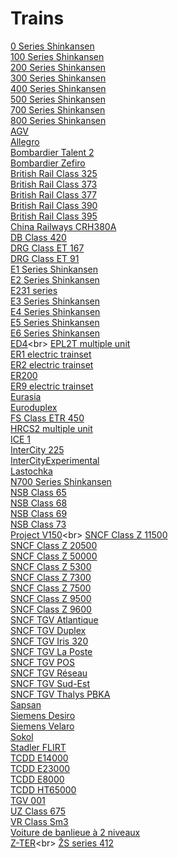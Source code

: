 # Trains
[0 Series Shinkansen](https://en.wikipedia.org/wiki/0_Series_Shinkansen)<br>
[100 Series Shinkansen](https://en.wikipedia.org/wiki/100_Series_Shinkansen)<br>
[200 Series Shinkansen](https://en.wikipedia.org/wiki/200_Series_Shinkansen)<br>
[300 Series Shinkansen](https://en.wikipedia.org/wiki/300_Series_Shinkansen)<br>
[400 Series Shinkansen](https://en.wikipedia.org/wiki/400_Series_Shinkansen)<br>
[500 Series Shinkansen](https://en.wikipedia.org/wiki/500_Series_Shinkansen)<br>
[700 Series Shinkansen](https://en.wikipedia.org/wiki/700_Series_Shinkansen)<br>
[800 Series Shinkansen](https://en.wikipedia.org/wiki/800_Series_Shinkansen)<br>
[AGV](https://en.wikipedia.org/wiki/AGV_(train))<br>
[Allegro](https://en.wikipedia.org/wiki/Allegro_(train))<br>
[Bombardier Talent 2](https://en.wikipedia.org/wiki/Bombardier_Talent_2)<br>
[Bombardier Zefiro](https://en.wikipedia.org/wiki/Bombardier_Zefiro)<br>
[British Rail Class 325](https://en.wikipedia.org/wiki/British_Rail_Class_325)<br>
[British Rail Class 373](https://en.wikipedia.org/wiki/British_Rail_Class_373)<br>
[British Rail Class 377](https://en.wikipedia.org/wiki/British_Rail_Class_377)<br>
[British Rail Class 390](https://en.wikipedia.org/wiki/British_Rail_Class_390)<br>
[British Rail Class 395](https://en.wikipedia.org/wiki/British_Rail_Class_395)<br>
[China Railways CRH380A](https://en.wikipedia.org/wiki/China_Railways_CRH380A)<br>
[DB Class 420](https://en.wikipedia.org/wiki/DB_Class_420)<br>
[DRG Class ET 167](https://en.wikipedia.org/wiki/DRG_Class_ET_167)<br>
[DRG Class ET 91](https://en.wikipedia.org/wiki/DRG_Class_ET_91)<br>
[E1 Series Shinkansen](https://en.wikipedia.org/wiki/E1_Series_Shinkansen)<br>
[E2 Series Shinkansen](https://en.wikipedia.org/wiki/E2_Series_Shinkansen)<br>
[E231 series](https://en.wikipedia.org/wiki/E231_series)<br>
[E3 Series Shinkansen](https://en.wikipedia.org/wiki/E3_Series_Shinkansen)<br>
[E4 Series Shinkansen](https://en.wikipedia.org/wiki/E4_Series_Shinkansen)<br>
[E5 Series Shinkansen](https://en.wikipedia.org/wiki/E5_Series_Shinkansen)<br>
[E6 Series Shinkansen](https://en.wikipedia.org/wiki/E6_Series_Shinkansen)<br>
[ED4](https://en.wikipedia.org/wiki/ED4_(Electric_trainset))<br>
[EPL2T multiple unit](https://en.wikipedia.org/wiki/EPL2T_multiple_unit)<br>
[ER1 electric trainset](https://en.wikipedia.org/wiki/ER1_electric_trainset)<br>
[ER2 electric trainset](https://en.wikipedia.org/wiki/ER2_electric_trainset)<br>
[ER200](https://en.wikipedia.org/wiki/ER200)<br>
[ER9 electric trainset](https://en.wikipedia.org/wiki/ER9_electric_trainset)<br>
[Eurasia](https://en.wikipedia.org/wiki/Eurasia_(train))<br>
[Euroduplex](https://en.wikipedia.org/wiki/Euroduplex)<br>
[FS Class ETR 450](https://en.wikipedia.org/wiki/FS_Class_ETR_450)<br>
[HRCS2 multiple unit](https://en.wikipedia.org/wiki/HRCS2_multiple_unit)<br>
[ICE 1](https://en.wikipedia.org/wiki/ICE_1)<br>
[InterCity 225](https://en.wikipedia.org/wiki/InterCity_225)<br>
[InterCityExperimental](https://en.wikipedia.org/wiki/InterCityExperimental)<br>
[Lastochka](https://en.wikipedia.org/wiki/Lastochka)<br>
[N700 Series Shinkansen](https://en.wikipedia.org/wiki/N700_Series_Shinkansen)<br>
[NSB Class 65](https://en.wikipedia.org/wiki/NSB_Class_65)<br>
[NSB Class 68](https://en.wikipedia.org/wiki/NSB_Class_68)<br>
[NSB Class 69](https://en.wikipedia.org/wiki/NSB_Class_69)<br>
[NSB Class 73](https://en.wikipedia.org/wiki/NSB_Class_73)<br>
[Project V150](https://en.wikipedia.org/wiki/Project_V150_(High_Speed_Train)_-_France)<br>
[SNCF Class Z 11500](https://en.wikipedia.org/wiki/SNCF_Class_Z_11500)<br>
[SNCF Class Z 20500](https://en.wikipedia.org/wiki/SNCF_Class_Z_20500)<br>
[SNCF Class Z 50000](https://en.wikipedia.org/wiki/SNCF_Class_Z_50000)<br>
[SNCF Class Z 5300](https://en.wikipedia.org/wiki/SNCF_Class_Z_5300)<br>
[SNCF Class Z 7300](https://en.wikipedia.org/wiki/SNCF_Class_Z_7300)<br>
[SNCF Class Z 7500](https://en.wikipedia.org/wiki/SNCF_Class_Z_7500)<br>
[SNCF Class Z 9500](https://en.wikipedia.org/wiki/SNCF_Class_Z_9500)<br>
[SNCF Class Z 9600](https://en.wikipedia.org/wiki/SNCF_Class_Z_9600)<br>
[SNCF TGV Atlantique](https://en.wikipedia.org/wiki/SNCF_TGV_Atlantique)<br>
[SNCF TGV Duplex](https://en.wikipedia.org/wiki/SNCF_TGV_Duplex)<br>
[SNCF TGV Iris 320](https://en.wikipedia.org/wiki/SNCF_TGV_Iris_320)<br>
[SNCF TGV La Poste](https://en.wikipedia.org/wiki/SNCF_TGV_La_Poste)<br>
[SNCF TGV POS](https://en.wikipedia.org/wiki/SNCF_TGV_POS)<br>
[SNCF TGV Réseau](https://en.wikipedia.org/wiki/SNCF_TGV_R%C3%A9seau)<br>
[SNCF TGV Sud-Est](https://en.wikipedia.org/wiki/SNCF_TGV_Sud-Est)<br>
[SNCF TGV Thalys PBKA](https://en.wikipedia.org/wiki/SNCF_TGV_Thalys_PBKA)<br>
[Sapsan](https://en.wikipedia.org/wiki/Sapsan)<br>
[Siemens Desiro](https://en.wikipedia.org/wiki/Siemens_Desiro)<br>
[Siemens Velaro](https://en.wikipedia.org/wiki/Siemens_Velaro)<br>
[Sokol](https://en.wikipedia.org/wiki/Sokol_(train))<br>
[Stadler FLIRT](https://en.wikipedia.org/wiki/Stadler_FLIRT)<br>
[TCDD E14000](https://en.wikipedia.org/wiki/TCDD_E14000)<br>
[TCDD E23000](https://en.wikipedia.org/wiki/TCDD_E23000)<br>
[TCDD E8000](https://en.wikipedia.org/wiki/TCDD_E8000)<br>
[TCDD HT65000](https://en.wikipedia.org/wiki/TCDD_HT65000)<br>
[TGV 001](https://en.wikipedia.org/wiki/TGV_001)<br>
[UZ Class 675](https://en.wikipedia.org/wiki/UZ_Class_675)<br>
[VR Class Sm3](https://en.wikipedia.org/wiki/VR_Class_Sm3)<br>
[Voiture de banlieue à 2 niveaux](https://en.wikipedia.org/wiki/Voiture_de_banlieue_%C3%A0_2_niveaux)<br>
[Z-TER](https://en.wikipedia.org/wiki/Z-TER_(Z_21500))<br>
[ŽS series 412](https://en.wikipedia.org/wiki/%C5%BDS_series_412)<br>
